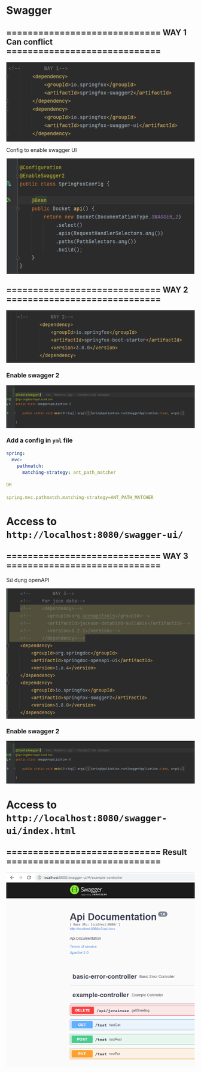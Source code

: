 # Swagger


## ============================= WAY 1 Can conflict =============================

<img src="blog/java/img/swagger1.png" style="display: block; margin-right: auto; margin-left: auto;">

Config to enable swagger UI

<img src="blog/java/img/swagger3.png" style="display: block; margin-right: auto; margin-left: auto;">


## ============================= WAY 2 =============================

<img src="blog/java/img/swagger4.png" style="display: block; margin-right: auto; margin-left: auto;">

### Enable swagger 2

<img src="blog/java/img/swagger2.png" style="display: block; margin-right: auto; margin-left: auto;">

### Add a config in `yml` file
```yml
spring:
  mvc:
    pathmatch:
      matching-strategy: ant_path_matcher

OR

spring.mvc.pathmatch.matching-strategy=ANT_PATH_MATCHER
```

# Access to `http://localhost:8080/swagger-ui/`

## ============================= WAY 3 =============================

Sử dụng openAPI

<img src="blog/java/img/swagger5.png" style="display: block; margin-right: auto; margin-left: auto;">

### Enable swagger 2

<img src="blog/java/img/swagger2.png" style="display: block; margin-right: auto; margin-left: auto;">

# Access to `http://localhost:8080/swagger-ui/index.html`

## ============================= Result =============================

<img src="blog/java/img/swagger6.png" style="display: block; margin-right: auto; margin-left: auto;">

